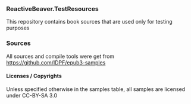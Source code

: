 ### ReactiveBeaver.TestResources

This repository contains book sources that are used only for testing purposes

### Sources

All sources and compile tools were get from https://github.com/IDPF/epub3-samples 

#### Licenses / Copyrights

Unless specified otherwise in the samples table, all samples are licensed under CC-BY-SA 3.0
